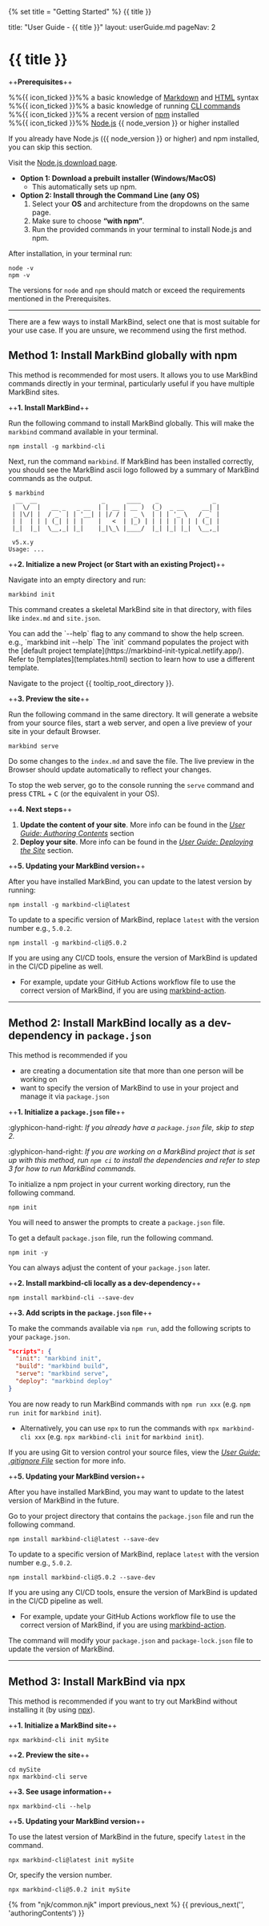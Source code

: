 {% set title = "Getting Started" %}
<span id="title" class="d-none">{{ title }}</span>

<frontmatter>
  title: "User Guide - {{ title }}"
  layout: userGuide.md
  pageNav: 2
</frontmatter>

# {{ title }}

++**Prerequisites**++

<div class="indented">

  %%{{ icon_ticked }}%% a basic knowledge of [Markdown](https://www.markdownguide.org/basic-syntax/) and [HTML](https://www.w3schools.com/html/) syntax<br>
  %%{{ icon_ticked }}%% a basic knowledge of running [CLI commands](https://www.w3schools.com/whatis/whatis_cli.asp)<br>
  %%{{ icon_ticked }}%% a recent version of [npm](https://www.npmjs.com/get-npm) installed<br>
  %%{{ icon_ticked }}%% [Node.js](https://nodejs.org) {{ node_version }} or higher installed
</div>

<panel header=":fa-solid-circle-info: Installing Node.js & npm">

<box type="info" light>
If you already have Node.js ({{ node_version }} or higher) and npm installed, you can skip this section.
</box>

Visit the [Node.js download page](https://nodejs.org/en/download). 

- **Option 1: Download a prebuilt installer (Windows/MacOS)** 
  - This automatically sets up npm.
- **Option 2: Install through the Command Line (any OS)**  
  1. Select your **OS** and architecture from the dropdowns on the same page.
  2. Make sure to choose **“with npm”**.
  3. Run the provided commands in your terminal to install Node.js and npm.

After installation, in your terminal run:
```
node -v
npm -v
```
The versions for `node` and `npm` should match or exceed the requirements mentioned in the Prerequisites.

</panel>

---

There are a few ways to install MarkBind, select one that is most suitable for your use case. If you are unsure, we recommend using the first method.

## Method 1: Install MarkBind globally with npm

<box type="info" seamless>

This method is recommended for most users. It allows you to use MarkBind commands directly in your terminal, particularly useful if you have multiple MarkBind sites.
</box>

++**1. Install MarkBind**++

Run the following command to install MarkBind globally. This will make the `markbind` command available in your terminal.

```
npm install -g markbind-cli
```

Next, run the command `markbind`. If MarkBind has been installed correctly, you should see the MarkBind ascii logo followed by a summary of MarkBind commands as the output.

```
$ markbind
  __  __                  _      ____    _               _
 |  \/  |   __ _   _ __  | | __ | __ )  (_)  _ __     __| |
 | |\/| |  / _` | | '__| | |/ / |  _ \  | | | '_ \   / _` |
 | |  | | | (_| | | |    |   <  | |_) | | | | | | | | (_| |
 |_|  |_|  \__,_| |_|    |_|\_\ |____/  |_| |_| |_|  \__,_|

 v5.x.y
Usage: ...
```

++**2. Initialize a new Project (or Start with an existing Project)**++

<tabs>
  <tab header="Initializing a new project">

Navigate into an empty directory and run: 

```
markbind init
```
This command creates a skeletal MarkBind site in that directory, with files like `index.md` and `site.json`.

<include src="tip.md" boilerplate >
<span id="tip_body">
You can add the `--help` flag to any command to show the help screen. <br>
  e.g., `markbind init --help`
</span>
</include>
<include src="tip.md" boilerplate >
<span id="tip_body">
The `init` command populates the project with the [default project template](https://markbind-init-typical.netlify.app/). Refer to [templates](templates.html) section to learn how to use a different template.
</span>
</include>

  </tab>
  <tab header="Starting with an existing project">

Navigate to the project {{ tooltip_root_directory }}.

</tab>
</tabs>

++**3. Preview the site**++

Run the following command in the same directory. It will generate a website from your source files, start a web server, and open a <trigger trigger="click" for="modal:quickStart-livePreview">live preview</trigger> of your site in your default Browser.

<modal large header="Live Preview" id="modal:quickStart-livePreview">
<include src="glossary.md#live-preview"/>
</modal>

```
markbind serve
```

Do some changes to the `index.md` and save the file. The live preview in the Browser should update automatically to reflect your changes.

To stop the web server, go to the console running the `serve` command and press <kbd>CTRL</kbd> + <kbd>C</kbd> (or the equivalent in your OS).

<div id="instruction-next-steps">

++**4. Next steps**++

1. **Update the content of your site**. More info can be found in the [_User Guide: Authoring Contents_](authoringContents.html) section
1. **Deploy your site**. More info can be found in the [_User Guide: Deploying the Site_](deployingTheSite.html) section.

</div>

++**5. Updating your MarkBind version**++

After you have installed MarkBind, you can update to the latest version by running:

```
npm install -g markbind-cli@latest
```

To update to a specific version of MarkBind, replace `latest` with the version number e.g., `5.0.2`.

```
npm install -g markbind-cli@5.0.2
```

If you are using any CI/CD tools, ensure the version of MarkBind is updated in the CI/CD pipeline as well.
- For example, update your GitHub Actions workflow file to use the correct version of MarkBind, if you are using [markbind-action](https://github.com/MarkBind/markbind-action).

---

## Method 2: Install MarkBind locally as a dev-dependency in `package.json`

<box type="info" seamless>

This method is recommended if you
- are creating a documentation site that more than one person will be working on
- want to specify the version of MarkBind to use in your project and manage it via `package.json`
</box>

++**1. Initialize a `package.json` file**++

:glyphicon-hand-right: _If you already have a `package.json` file, skip to step 2._

:glyphicon-hand-right: _If you are working on a MarkBind project that is set up with this method, run `npm ci` to install the dependencies and refer to step 3 for how to run MarkBind commands._

To initialize a npm project in your current working directory, run the following command.

```
npm init
```
You will need to answer the prompts to create a `package.json` file.

<box type="tip" light>

To get a default `package.json` file, run the following command.

```
npm init -y
```

You can always adjust the content of your `package.json` later.

</box>

++**2. Install markbind-cli locally as a dev-dependency**++

```
npm install markbind-cli --save-dev
```

++**3. Add scripts in the `package.json` file**++

To make the commands available via `npm run`, add the following scripts to your `package.json`.

```json
"scripts": {
  "init": "markbind init",
  "build": "markbind build",
  "serve": "markbind serve",
  "deploy": "markbind deploy"
}
```

You are now ready to run MarkBind commands with `npm run xxx` (e.g. `npm run init` for `markbind init`).

* Alternatively, you can use `npx` to run the commands with `npx markbind-cli xxx` (e.g. `npx markbind-cli init` for `markbind init`).

<box type="info" seamless>

If you are using Git to version control your source files, view the [_User Guide: .gitignore File_](gitignoreFile.html) section for more info.
</box>

<include src="gettingStarted.md#instruction-next-steps" />

++**5. Updating your MarkBind version**++

After you have installed MarkBind, you may want to update to the latest version of MarkBind in the future.

Go to your project directory that contains the `package.json` file and run the following command.

```
npm install markbind-cli@latest --save-dev
```

To update to a specific version of MarkBind, replace `latest` with the version number e.g., `5.0.2`.

```
npm install markbind-cli@5.0.2 --save-dev
```

If you are using any CI/CD tools, ensure the version of MarkBind is updated in the CI/CD pipeline as well.
- For example, update your GitHub Actions workflow file to use the correct version of MarkBind, if you are using [markbind-action](https://github.com/MarkBind/markbind-action).

The command will modify your `package.json` and `package-lock.json` file to update the version of MarkBind.

---

## Method 3: Install MarkBind via npx

<box type="info" seamless>

This method is recommended if you want to try out MarkBind without installing it (by using <tooltip content="NPX stands for Node Package eXecute. It is simply an NPM package runner. It allows developers to execute any Javascript Package available on the NPM registry without even installing it.">[npx](https://docs.npmjs.com/cli/commands/npx)</tooltip>).
</box>

++**1. Initialize a MarkBind site**++

```
npx markbind-cli init mySite
```

++**2. Preview the site**++

```
cd mySite
npx markbind-cli serve
```

++**3. See usage information**++

```
npx markbind-cli --help
```

<include src="gettingStarted.md#instruction-next-steps" />

++**5. Updating your MarkBind version**++

To use the latest version of MarkBind in the future, specify `latest` in the command.

```
npx markbind-cli@latest init mySite
```

Or, specify the version number.

```
npx markbind-cli@5.0.2 init mySite
```

{% from "njk/common.njk" import previous_next %}
{{ previous_next('', 'authoringContents') }}
